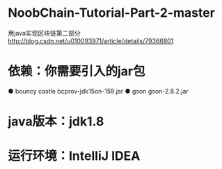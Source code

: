# NoobChain-Tutorial-Part-2-master
用java实现区块链第二部分 http://blog.csdn.net/u010093971/article/details/79366801
# 依赖：你需要引入的jar包
  ● bouncy castle bcprov-jdk15on-159.jar
  ● gson gson-2.8.2.jar
# java版本：jdk1.8
# 运行环境：IntelliJ IDEA
